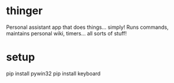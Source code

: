 # thinger
Personal assistant app that does things... simply! Runs commands, maintains personal wiki, timers... all sorts of stuff!

# setup
pip install pywin32
pip install keyboard